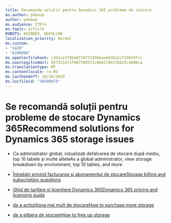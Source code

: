 ```yaml
---
title: Recomanda solutii pentru Dynamics 365 probleme de stocare
ms.author: pebaum
author: pebaum
ms.audience: ITPro
ms.topic: article
ROBOTS: NOINDEX, NOFOLLOW
localization_priority: Normal
ms.custom:
- "1429"
- "6200006"
ms.openlocfilehash: c3d1ce1f0da0710772456baeb63ba2cf1b834fcc
ms.sourcegitcommit: 037331d71f06750d972c0b6278b23bb15c4806ca
ms.translationtype: MT
ms.contentlocale: ro-RO
ms.lasthandoff: 10/18/2019
ms.locfileid: "36509878"
---
```

# <a name="recommend-solutions-for-dynamics-365-storage-issues"></a><span data-ttu-id="6672f-102">Se recomandă soluții pentru probleme de stocare Dynamics 365</span><span class="sxs-lookup"><span data-stu-id="6672f-102">Recommend solutions for Dynamics 365 storage issues</span></span>

* <span data-ttu-id="6672f-103">Ca administrator global, vizualizați defalcarea de stocare după mediu, top 10 tabele și multe altele</span><span class="sxs-lookup"><span data-stu-id="6672f-103">As a global administrator, view storage breakdown by environment, top 10 tables, and more</span></span>

* [<span data-ttu-id="6672f-104">Întrebări privind facturarea și abonamentul de stocare</span><span class="sxs-lookup"><span data-stu-id="6672f-104">Storage billing and subscription questions</span></span>](https://docs.microsoft.com/dynamics365/customer-engagement/admin/contact-information-microsoft-dynamics-365-online-billing-support)

* [<span data-ttu-id="6672f-105">Ghid de tarifare și licențiere Dynamics 365</span><span class="sxs-lookup"><span data-stu-id="6672f-105">Dynamics 365 pricing and licensing guide</span></span>](https://dynamics.microsoft.com/pricing/)

* [<span data-ttu-id="6672f-106">de a achiziționa mai mult de stocare</span><span class="sxs-lookup"><span data-stu-id="6672f-106">How to purchase more storage</span></span>](https://docs.microsoft.com/dynamics365/customer-engagement/admin/manage-storage#add-storage-to-dynamics-365-online)

* [<span data-ttu-id="6672f-107">de a elibera de stocare</span><span class="sxs-lookup"><span data-stu-id="6672f-107">How to free up storage</span></span>](https://docs.microsoft.com/dynamics365/customer-engagement/admin/free-storage-space)
